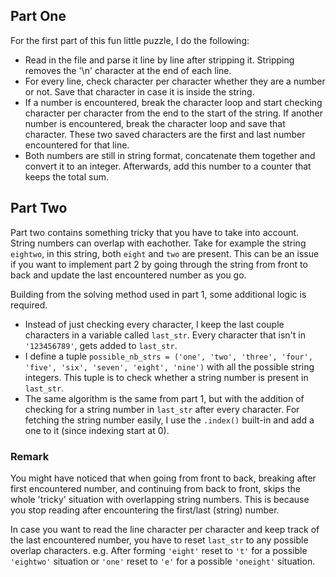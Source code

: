 ## Part One

For the first part of this fun little puzzle, I do the following:
- Read in the file and parse it line by line after stripping it. Stripping removes the '\n' character at the end of each line.
- For every line, check character per character whether they are a number or not. Save that character in case it is inside the string.
- If a number is encountered, break the character loop and start checking character per character from the end to the start of the string. If another number is encountered, break the character loop and save that character. These two saved characters are the first and last number encountered for that line.
- Both numbers are still in string format, concatenate them together and convert it to an integer. Afterwards, add this number to a counter that keeps the total sum.

## Part Two
Part two contains something tricky that you have to take into account. String numbers can overlap with eachother. Take for example the string ```eightwo```, in this string, both ```eight``` and ```two``` are present. This can be an issue if you want to implement part 2 by going through the string from front to back and update the last encountered number as you go.

Building from the solving method used in part 1, some additional logic is required.
- Instead of just checking every character, I keep the last couple characters in a variable called ```last_str```. Every character that isn't in ```'123456789'```, gets added to ```last_str```.
- I define a tuple ```possible_nb_strs = ('one', 'two', 'three', 'four', 'five', 'six', 'seven', 'eight', 'nine')``` with all the possible string integers. This tuple is to check whether a string number is present in ```last_str```.
- The same algorithm is the same from part 1, but with the addition of checking for a string number in ```last_str``` after every character. For fetching the string number easily, I use the ```.index()``` built-in and add a one to it (since indexing start at 0).

### Remark

You might have noticed that when going from front to back, breaking after first encountered number, and continuing from back to front, skips the whole 'tricky' situation with overlapping string numbers. This is because you stop reading after encountering the first/last (string) number.

In case you want to read the line character per character and keep track of the last encountered number, you have to reset ```last_str``` to any possible overlap characters. e.g. After forming ```'eight'``` reset to ```'t'``` for a possible ```'eightwo'``` situation or   ```'one'``` reset to ```'e'``` for a possible ```'oneight'``` situation.